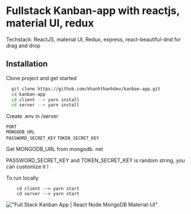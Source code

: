# Fullstack Kanban-app with reactjs, material UI, redux

Techstack: ReactJS, material UI, Redux, express, react-beautiful-dnd for drag and drop


## Installation

Clone project and get started

```bash
  git clone https://github.com/khanhthanhdev/kanban-app.git
  cd kanban-app
  cd client --> yarn install
  cd server --> yarn install
```
Create .env in /server

`PORT`  
`MONGODB_URL`  
`PASSWORD_SECRET_KEY` 
`TOKEN_SECRET_KEY` 

Get MONGODB_URL from mongodb. net

PASSWORD_SECRET_KEY and TOKEN_SECRET_KEY is random string, you can customize it !

To run locally
```
    cd client --> yarn start
    cd server --> yarn start
```



!["Full Stack Kanban App | React Node MongoDB Material-UI"](https://user-images.githubusercontent.com/67447840/177310521-764f8ff7-5e3d-4644-ac0a-273cf83e48aa.gif "Full Stack Kanban App | React Node MongoDB Material-UI")